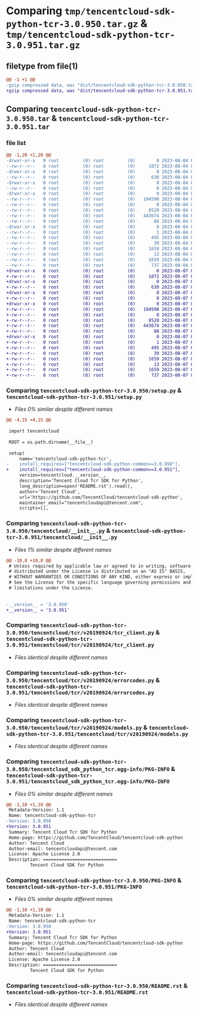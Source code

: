 # Comparing `tmp/tencentcloud-sdk-python-tcr-3.0.950.tar.gz` & `tmp/tencentcloud-sdk-python-tcr-3.0.951.tar.gz`

## filetype from file(1)

```diff
@@ -1 +1 @@
-gzip compressed data, was "dist/tencentcloud-sdk-python-tcr-3.0.950.tar", last modified: Fri Aug  4 00:35:22 2023, max compression
+gzip compressed data, was "dist/tencentcloud-sdk-python-tcr-3.0.951.tar", last modified: Mon Aug  7 00:35:03 2023, max compression
```

## Comparing `tencentcloud-sdk-python-tcr-3.0.950.tar` & `tencentcloud-sdk-python-tcr-3.0.951.tar`

### file list

```diff
@@ -1,20 +1,20 @@
-drwxr-xr-x   0 root         (0) root         (0)        0 2023-08-04 00:35:22.000000 tencentcloud-sdk-python-tcr-3.0.950/
--rw-r--r--   0 root         (0) root         (0)     1072 2023-08-04 00:35:22.000000 tencentcloud-sdk-python-tcr-3.0.950/setup.py
-drwxr-xr-x   0 root         (0) root         (0)        0 2023-08-04 00:35:22.000000 tencentcloud-sdk-python-tcr-3.0.950/tencentcloud/
--rw-r--r--   0 root         (0) root         (0)      630 2023-08-04 00:35:22.000000 tencentcloud-sdk-python-tcr-3.0.950/tencentcloud/__init__.py
-drwxr-xr-x   0 root         (0) root         (0)        0 2023-08-04 00:35:22.000000 tencentcloud-sdk-python-tcr-3.0.950/tencentcloud/tcr/
--rw-r--r--   0 root         (0) root         (0)        0 2023-08-04 00:35:22.000000 tencentcloud-sdk-python-tcr-3.0.950/tencentcloud/tcr/__init__.py
-drwxr-xr-x   0 root         (0) root         (0)        0 2023-08-04 00:35:22.000000 tencentcloud-sdk-python-tcr-3.0.950/tencentcloud/tcr/v20190924/
--rw-r--r--   0 root         (0) root         (0)   104598 2023-08-04 00:35:22.000000 tencentcloud-sdk-python-tcr-3.0.950/tencentcloud/tcr/v20190924/tcr_client.py
--rw-r--r--   0 root         (0) root         (0)        0 2023-08-04 00:35:22.000000 tencentcloud-sdk-python-tcr-3.0.950/tencentcloud/tcr/v20190924/__init__.py
--rw-r--r--   0 root         (0) root         (0)     8520 2023-08-04 00:35:22.000000 tencentcloud-sdk-python-tcr-3.0.950/tencentcloud/tcr/v20190924/errorcodes.py
--rw-r--r--   0 root         (0) root         (0)   443674 2023-08-04 00:35:22.000000 tencentcloud-sdk-python-tcr-3.0.950/tencentcloud/tcr/v20190924/models.py
--rw-r--r--   0 root         (0) root         (0)       88 2023-08-04 00:35:22.000000 tencentcloud-sdk-python-tcr-3.0.950/setup.cfg
-drwxr-xr-x   0 root         (0) root         (0)        0 2023-08-04 00:35:22.000000 tencentcloud-sdk-python-tcr-3.0.950/tencentcloud_sdk_python_tcr.egg-info/
--rw-r--r--   0 root         (0) root         (0)        1 2023-08-04 00:35:22.000000 tencentcloud-sdk-python-tcr-3.0.950/tencentcloud_sdk_python_tcr.egg-info/dependency_links.txt
--rw-r--r--   0 root         (0) root         (0)      495 2023-08-04 00:35:22.000000 tencentcloud-sdk-python-tcr-3.0.950/tencentcloud_sdk_python_tcr.egg-info/SOURCES.txt
--rw-r--r--   0 root         (0) root         (0)       39 2023-08-04 00:35:22.000000 tencentcloud-sdk-python-tcr-3.0.950/tencentcloud_sdk_python_tcr.egg-info/requires.txt
--rw-r--r--   0 root         (0) root         (0)     1659 2023-08-04 00:35:22.000000 tencentcloud-sdk-python-tcr-3.0.950/tencentcloud_sdk_python_tcr.egg-info/PKG-INFO
--rw-r--r--   0 root         (0) root         (0)       13 2023-08-04 00:35:22.000000 tencentcloud-sdk-python-tcr-3.0.950/tencentcloud_sdk_python_tcr.egg-info/top_level.txt
--rw-r--r--   0 root         (0) root         (0)     1659 2023-08-04 00:35:22.000000 tencentcloud-sdk-python-tcr-3.0.950/PKG-INFO
--rw-r--r--   0 root         (0) root         (0)      737 2023-08-04 00:35:22.000000 tencentcloud-sdk-python-tcr-3.0.950/README.rst
+drwxr-xr-x   0 root         (0) root         (0)        0 2023-08-07 00:35:03.000000 tencentcloud-sdk-python-tcr-3.0.951/
+-rw-r--r--   0 root         (0) root         (0)     1072 2023-08-07 00:35:03.000000 tencentcloud-sdk-python-tcr-3.0.951/setup.py
+drwxr-xr-x   0 root         (0) root         (0)        0 2023-08-07 00:35:03.000000 tencentcloud-sdk-python-tcr-3.0.951/tencentcloud/
+-rw-r--r--   0 root         (0) root         (0)      630 2023-08-07 00:35:03.000000 tencentcloud-sdk-python-tcr-3.0.951/tencentcloud/__init__.py
+drwxr-xr-x   0 root         (0) root         (0)        0 2023-08-07 00:35:03.000000 tencentcloud-sdk-python-tcr-3.0.951/tencentcloud/tcr/
+-rw-r--r--   0 root         (0) root         (0)        0 2023-08-07 00:35:03.000000 tencentcloud-sdk-python-tcr-3.0.951/tencentcloud/tcr/__init__.py
+drwxr-xr-x   0 root         (0) root         (0)        0 2023-08-07 00:35:03.000000 tencentcloud-sdk-python-tcr-3.0.951/tencentcloud/tcr/v20190924/
+-rw-r--r--   0 root         (0) root         (0)   104598 2023-08-07 00:35:03.000000 tencentcloud-sdk-python-tcr-3.0.951/tencentcloud/tcr/v20190924/tcr_client.py
+-rw-r--r--   0 root         (0) root         (0)        0 2023-08-07 00:35:03.000000 tencentcloud-sdk-python-tcr-3.0.951/tencentcloud/tcr/v20190924/__init__.py
+-rw-r--r--   0 root         (0) root         (0)     8520 2023-08-07 00:35:03.000000 tencentcloud-sdk-python-tcr-3.0.951/tencentcloud/tcr/v20190924/errorcodes.py
+-rw-r--r--   0 root         (0) root         (0)   443674 2023-08-07 00:35:03.000000 tencentcloud-sdk-python-tcr-3.0.951/tencentcloud/tcr/v20190924/models.py
+-rw-r--r--   0 root         (0) root         (0)       88 2023-08-07 00:35:03.000000 tencentcloud-sdk-python-tcr-3.0.951/setup.cfg
+drwxr-xr-x   0 root         (0) root         (0)        0 2023-08-07 00:35:03.000000 tencentcloud-sdk-python-tcr-3.0.951/tencentcloud_sdk_python_tcr.egg-info/
+-rw-r--r--   0 root         (0) root         (0)        1 2023-08-07 00:35:03.000000 tencentcloud-sdk-python-tcr-3.0.951/tencentcloud_sdk_python_tcr.egg-info/dependency_links.txt
+-rw-r--r--   0 root         (0) root         (0)      495 2023-08-07 00:35:03.000000 tencentcloud-sdk-python-tcr-3.0.951/tencentcloud_sdk_python_tcr.egg-info/SOURCES.txt
+-rw-r--r--   0 root         (0) root         (0)       39 2023-08-07 00:35:03.000000 tencentcloud-sdk-python-tcr-3.0.951/tencentcloud_sdk_python_tcr.egg-info/requires.txt
+-rw-r--r--   0 root         (0) root         (0)     1659 2023-08-07 00:35:03.000000 tencentcloud-sdk-python-tcr-3.0.951/tencentcloud_sdk_python_tcr.egg-info/PKG-INFO
+-rw-r--r--   0 root         (0) root         (0)       13 2023-08-07 00:35:03.000000 tencentcloud-sdk-python-tcr-3.0.951/tencentcloud_sdk_python_tcr.egg-info/top_level.txt
+-rw-r--r--   0 root         (0) root         (0)     1659 2023-08-07 00:35:03.000000 tencentcloud-sdk-python-tcr-3.0.951/PKG-INFO
+-rw-r--r--   0 root         (0) root         (0)      737 2023-08-07 00:35:03.000000 tencentcloud-sdk-python-tcr-3.0.951/README.rst
```

### Comparing `tencentcloud-sdk-python-tcr-3.0.950/setup.py` & `tencentcloud-sdk-python-tcr-3.0.951/setup.py`

 * *Files 0% similar despite different names*

```diff
@@ -4,15 +4,15 @@
 
 import tencentcloud
 
 ROOT = os.path.dirname(__file__)
 
 setup(
     name='tencentcloud-sdk-python-tcr',
-    install_requires=["tencentcloud-sdk-python-common==3.0.950"],
+    install_requires=["tencentcloud-sdk-python-common==3.0.951"],
     version=tencentcloud.__version__,
     description='Tencent Cloud Tcr SDK for Python',
     long_description=open('README.rst').read(),
     author='Tencent Cloud',
     url='https://github.com/TencentCloud/tencentcloud-sdk-python',
     maintainer_email="tencentcloudapi@tencent.com",
     scripts=[],
```

### Comparing `tencentcloud-sdk-python-tcr-3.0.950/tencentcloud/__init__.py` & `tencentcloud-sdk-python-tcr-3.0.951/tencentcloud/__init__.py`

 * *Files 1% similar despite different names*

```diff
@@ -10,8 +10,8 @@
 # Unless required by applicable law or agreed to in writing, software
 # distributed under the License is distributed on an "AS IS" BASIS,
 # WITHOUT WARRANTIES OR CONDITIONS OF ANY KIND, either express or implied.
 # See the License for the specific language governing permissions and
 # limitations under the License.
 
 
-__version__ = '3.0.950'
+__version__ = '3.0.951'
```

### Comparing `tencentcloud-sdk-python-tcr-3.0.950/tencentcloud/tcr/v20190924/tcr_client.py` & `tencentcloud-sdk-python-tcr-3.0.951/tencentcloud/tcr/v20190924/tcr_client.py`

 * *Files identical despite different names*

### Comparing `tencentcloud-sdk-python-tcr-3.0.950/tencentcloud/tcr/v20190924/errorcodes.py` & `tencentcloud-sdk-python-tcr-3.0.951/tencentcloud/tcr/v20190924/errorcodes.py`

 * *Files identical despite different names*

### Comparing `tencentcloud-sdk-python-tcr-3.0.950/tencentcloud/tcr/v20190924/models.py` & `tencentcloud-sdk-python-tcr-3.0.951/tencentcloud/tcr/v20190924/models.py`

 * *Files identical despite different names*

### Comparing `tencentcloud-sdk-python-tcr-3.0.950/tencentcloud_sdk_python_tcr.egg-info/PKG-INFO` & `tencentcloud-sdk-python-tcr-3.0.951/tencentcloud_sdk_python_tcr.egg-info/PKG-INFO`

 * *Files 0% similar despite different names*

```diff
@@ -1,10 +1,10 @@
 Metadata-Version: 1.1
 Name: tencentcloud-sdk-python-tcr
-Version: 3.0.950
+Version: 3.0.951
 Summary: Tencent Cloud Tcr SDK for Python
 Home-page: https://github.com/TencentCloud/tencentcloud-sdk-python
 Author: Tencent Cloud
 Author-email: tencentcloudapi@tencent.com
 License: Apache License 2.0
 Description: ============================
         Tencent Cloud SDK for Python
```

### Comparing `tencentcloud-sdk-python-tcr-3.0.950/PKG-INFO` & `tencentcloud-sdk-python-tcr-3.0.951/PKG-INFO`

 * *Files 0% similar despite different names*

```diff
@@ -1,10 +1,10 @@
 Metadata-Version: 1.1
 Name: tencentcloud-sdk-python-tcr
-Version: 3.0.950
+Version: 3.0.951
 Summary: Tencent Cloud Tcr SDK for Python
 Home-page: https://github.com/TencentCloud/tencentcloud-sdk-python
 Author: Tencent Cloud
 Author-email: tencentcloudapi@tencent.com
 License: Apache License 2.0
 Description: ============================
         Tencent Cloud SDK for Python
```

### Comparing `tencentcloud-sdk-python-tcr-3.0.950/README.rst` & `tencentcloud-sdk-python-tcr-3.0.951/README.rst`

 * *Files identical despite different names*

